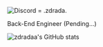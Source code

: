 ![Discord](https://img.shields.io/badge/Discord-%235865F2.svg?style=for-the-badge&logo=discord&logoColor=white) = .zdrada.

Back-End Engineer (Pending...)


![zdradaa's GitHub stats](https://github-readme-stats.vercel.app/api?username=zdradaa&theme=github_dark&show_icons=true)
